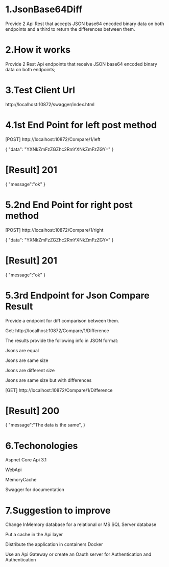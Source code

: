 1.JsonBase64Diff
===================================================================

Provide 2 Api Rest that accepts JSON base64 encoded binary data on both endpoints and a third to return the differences between them.

2.How it works
===================================================================

Provide 2 Rest Api endpoints that receive JSON base64 encoded binary data on both endpoints;

3.Test Client Url
=====================================================================
http://localhost:10872/swagger/index.html

4.1st End Point for left post method
=====================================================================
[POST]
http://localhost:10872/Compare/1/left

{
  "data": "YXNkZmFzZGZhc2RmYXNkZmFzZGY="
}

[Result] 201
=====================================================================
{
  "message":"ok"
}

5.2nd End Point for right post method
=====================================================================
[POST] 
http://localhost:10872/Compare/1/right

{
  "data": "YXNkZmFzZGZhc2RmYXNkZmFzZGY="
}

[Result] 201
=====================================================================
{
  "message":"ok"
}

5.3rd Endpoint for Json Compare Result 
=====================================================================
Provide a endpoint for diff comparison between them.

Get: http://localhost:10872/Compare/1/Difference

The results provide the following info in JSON format:

Jsons are equal

Jsons are same size

Jsons are different size

Jsons are same size but with differences

[GET] 
http://localhost:10872/Compare/1/Difference

[Result] 200
=====================================================================
{
  "message":"The data is the same",
}

6.Techonologies
========================
Aspnet Core Api 3.1

WebApi

MemoryCache

Swagger for documentation

7.Suggestion to improve
==============================
Change InMemory database for a relational or MS SQL Server database

Put a cache in the Api layer

Distribute the application in containers Docker

Use an Api Gateway or create an Oauth server for Authentication and Authentication


